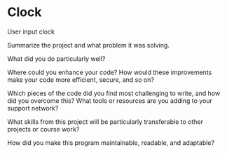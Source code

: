 # Clock
User input clock



Summarize the project and what problem it was solving.

What did you do particularly well?


Where could you enhance your code? How would these improvements make your code more efficient, secure, and so on?

Which pieces of the code did you find most challenging to write, and how did you overcome this? What tools or resources are you adding to your support network?

What skills from this project will be particularly transferable to other projects or course work?


How did you make this program maintainable, readable, and adaptable?
